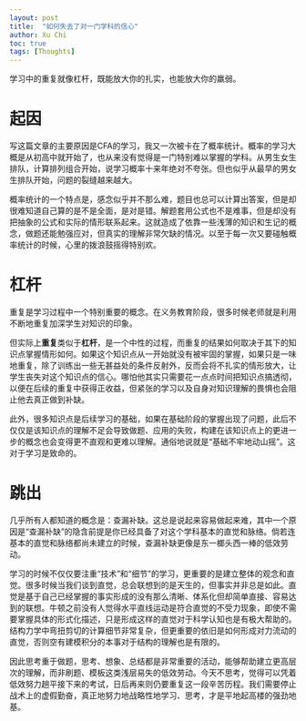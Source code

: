```yaml
---
layout: post
title:  "如何失去了对一门学科的信心"
author: Xu Chi
toc: true
tags: [Thoughts]
---
```


学习中的重复就像杠杆，既能放大你的扎实，也能放大你的羸弱。

# 起因

写这篇文章的主要原因是CFA的学习，我又一次被卡在了概率统计。概率的学习大概是从初高中就开始了，也从来没有觉得是一门特别难以掌握的学科。从男生女生排队，计算排列组合开始，说学习概率十来年绝对不夸张。但也似乎从最早的男女生排队开始，问题的裂缝越来越大。

概率统计的一个特点是，感念似乎并不那么难，题目也总可以计算出答案，但是却很难知道自己算的是不是全面，是对是错。解题套用公式也不是难事，但是却没有把抽象的公式和实际的情形联系起来。这就造成了依靠一些浅薄的知识和生记的概念，做题还能勉强应对，但真实的理解非常欠缺的情况。以至于每一次又要碰触概率统计的时候，心里的拨浪鼓摇得特别欢。

# 杠杆

重复是学习过程中一个特别重要的概念。在义务教育阶段，很多时候老师就是利用不断地重复加深学生对知识的印象。

但实际上**重复**类似于**杠杆**，是一个中性的过程，而重复的结果如何取决于其下的知识点掌握情形如何。如果这个知识点从一开始就没有被牢固的掌握，如果只是一味地重复，除了训练出一些无甚益处的条件反射外，反而会将不扎实的情形放大，让学生丧失对这个知识点的信心。哪怕他其实只需要花一点点时间把知识点搞透彻，以便在后续的重复中获得正收益，但紧张的学习以及自身对知识理解的畏惧也会阻止他去真正做到补缺。

此外，很多知识点是后续学习的基础，如果在基础阶段的掌握出现了问题，此后不仅仅是该知识点的理解不足会导致做题、应用的失败，构建在该知识点上的更进一步的概念也会变得更不直观和更难以理解。通俗地说就是“基础不牢地动山摇”。这对于学习是致命的。

# 跳出

几乎所有人都知道的概念是：查漏补缺。这总是说起来容易做起来难，其中一个原因是“查漏补缺”的隐含前提是你已经具备了对这个学科基本的直觉和脉络。倘若连基本的直觉和脉络都尚未建立的时候，查漏补缺更像是东一榔头西一棒的低效劳动。

学习的时候不仅仅要注重“技术”和“细节”的学习，更重要的是建立整体的观念和直觉。很多时候当我们谈到直觉，总会联想到的是天生的，但事实并非总是如此。直觉是基于自己已经掌握的事实形成的没有那么清晰、体系化但却简单直接、容易达到的联想。牛顿之前没有人觉得水平直线运动是符合直觉的不受力现象，即使不需要掌握具体的形式化描述，只是形成这样的直觉对于科学认知也是有极大帮助的。结构力学中弯扭剪切的计算细节非常复杂，但更重要的依旧是如何形成对力流动的直觉，否则空有建模积分的本事对于结构的理解也是有限的。

因此思考重于做题，思考、想象、总结都是非常重要的活动，能够帮助建立更高层次的理解，而非刷题、模板这类浅层易失的低效劳动。今天不思考，觉得可以凭着低效努力趟平接下来的考试，日后再来则仍要重复这一段辛苦历程。我们需要停止战术上的虚假勤奋，真正地努力地战略性地学习、思考，才是平地起高楼的强劲地基。